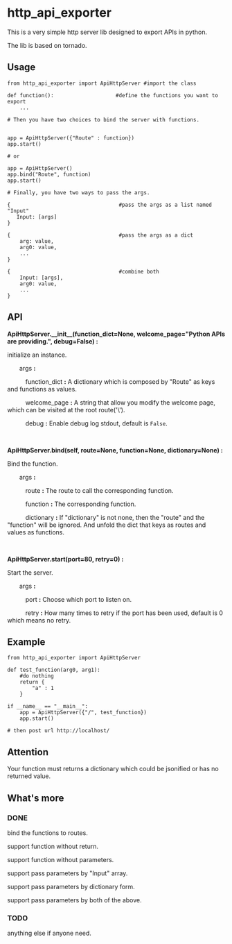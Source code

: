 # http\_api\_exporter

This is a very simple http server lib designed to export APIs in python.

The lib is based on tornado.

## Usage

```
from http_api_exporter import ApiHttpServer #import the class

def function():                    #define the functions you want to export
    ...

# Then you have two choices to bind the server with functions.


app = ApiHttpServer({"Route" : function})
app.start()

# or

app = ApiHttpServer()
app.bind("Route", function)
app.start()

# Finally, you have two ways to pass the args.

{                                   #pass the args as a list named "Input"
   Input: [args] 
}

{                                   #pass the args as a dict
    arg: value,
    arg0: value,
    ...
}

{                                   #combine both
    Input: [args],
    arg0: value,
    ...
}
```

## API

__ApiHttpServer.\_\_init\_\_(function_dict=None, welcome_page="Python APIs are providing.", debug=False) :__

initialize an instance.
    
&emsp;&emsp;args __:__

&emsp;&emsp;&emsp;function\_dict __:__ A dictionary which is composed by "Route" as keys and functions as values.

&emsp;&emsp;&emsp;welcome\_page __:__ A string that allow you modify the welcome page, which can be visited at the root route('\\').

&emsp;&emsp;&emsp;debug __:__ Enable debug log stdout, default is `False`.

<br />

__ApiHttpServer.bind(self, route=None, function=None, dictionary=None) :__

Bind the function.
    
&emsp;&emsp;args __:__

&emsp;&emsp;&emsp;route __:__ The route to call the corresponding function.

&emsp;&emsp;&emsp;function __:__ The corresponding function.

&emsp;&emsp;&emsp;dictionary __:__ If "dictionary" is not none, then the "route" and the "function" will be ignored. And unfold the dict that keys as routes and values as functions.

<br />

__ApiHttpServer.start(port=80, retry=0) :__

Start the server.
    
&emsp;&emsp;args __:__

&emsp;&emsp;&emsp;port __:__ Choose which port to listen on.

&emsp;&emsp;&emsp;retry __:__ How many times to retry if the port has been used, default is 0 which means no retry.

## Example

```
from http_api_exporter import ApiHttpServer

def test_function(arg0, arg1):
    #do nothing
    return {
        "a" : 1
    }

if __name__ == "__main__":
    app = ApiHttpServer({"/", test_function})
    app.start()
    
# then post url http://localhost/
```

## Attention

Your function must returns a dictionary which could be jsonified or has no returned value.

## What's more

### DONE

bind the functions to routes.

support function without return.

support function without parameters.

support pass parameters by "Input" array.

support pass parameters by dictionary form.

support pass parameters by both of the above.

### TODO

anything else if anyone need.